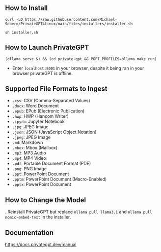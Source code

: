 ## How to Install
```
curl -LO https://raw.githubusercontent.com/Michael-Sebero/PrivateGPT4Linux/main/files/installers/installer.sh

sh installer.sh
```

## How to Launch PrivateGPT
```
(ollama serve &) && (cd private-gpt && PGPT_PROFILES=ollama make run)
```

- Enter `localhost:8001` in your browser, despite it being ran in your browser privateGPT is offline.

## Supported File Formats to Ingest

- `.csv`: CSV (Comma-Separated Values)
- `.docx`: Word Document
- `.epub`: EPub (Electronic Publication)
- `.hwp`: HWP (Hancom Writer)
- `.ipynb`: Jupyter Notebook
- `.jpg`: JPEG Image
- `.json`: JSON (JavaScript Object Notation)
- `.jpeg`: JPEG Image
- `.md`: Markdown
- `.mbox`: Mbox (Mailbox)
- `.mp3`: MP3 Audio
- `.mp4`: MP4 Video
- `.pdf`: Portable Document Format (PDF)
- `.png`: PNG Image
- `.ppt`: PowerPoint Document
- `.pptm`: PowerPoint Document (Macro-Enabled)
- `.pptx`: PowerPoint Document
   
## How to Change the Model

. Reinstall PrivateGPT but replace `ollama pull llama3.1` and `ollama pull nomic-embed-text` in the installer.

## Documentation 

https://docs.privategpt.dev/manual
